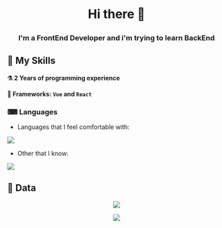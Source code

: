 # <p align="center"> Hi there 👋 </p>

### <p align="center"> I'm a FrontEnd Developer and i'm trying to learn BackEnd </p>

## 🔨 My Skills
#### ⚗ 2 Years of programming experience
#### 🧰 Frameworks: `Vue` and `React`

### ⌨ Languages
- Languages that I feel comfortable with: <br>
<img src="https://skillicons.dev/icons?i=html,css&theme=dark">

- Other that I know: <br>
<img src="https://skillicons.dev/icons?i=js,ts,py&theme=dark">

## 📄 Data

<div align="center">
  
  <p>
    <img src="https://komarev.com/ghpvc/?username=Ho11ow1&color=red"/>
  </p>
  
  <p>
    <img src="https://github-readme-stats.vercel.app/api?username=Ho11ow1&show_icons=true&theme=merko"/>
  </p>
  
</div>
